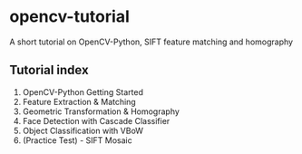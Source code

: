 # opencv-tutorial
A short tutorial on OpenCV-Python, SIFT feature matching and homography

## Tutorial index
1. OpenCV-Python Getting Started  
2. Feature Extraction & Matching  
3. Geometric Transformation & Homography  
4. Face Detection with Cascade Classifier  
5. Object Classification with VBoW  
6. (Practice Test) - SIFT Mosaic  
